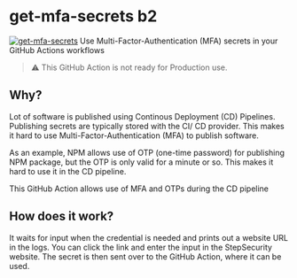 # get-mfa-secrets b2
[![get-mfa-secrets](images/banner.png)](#)
Use Multi-Factor-Authentication (MFA) secrets in your GitHub Actions workflows

> :warning: This GitHub Action is not ready for Production use. 

## Why?
Lot of software is published using Continous Deployment (CD) Pipelines. Publishing secrets are typically stored with the CI/ CD provider. This makes it hard to use Multi-Factor-Authentication (MFA) to publish software. 

As an example, NPM allows use of OTP (one-time password) for publishing NPM package, but the OTP is only valid for a minute or so. This makes it hard to use it in the CD pipeline. 

This GitHub Action allows use of MFA and OTPs during the CD pipeline

## How does it work?
It waits for input when the credential is needed and prints out a website URL in the logs. You can click the link and enter the input in the StepSecurity website. The secret is then sent over to the GitHub Action, where it can be used. 
